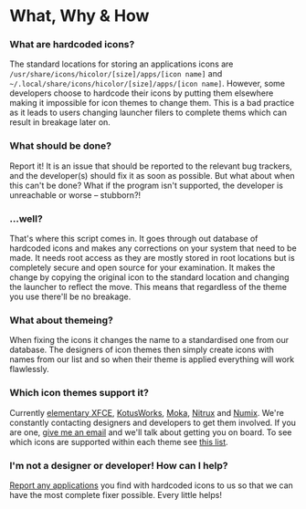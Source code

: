 What, Why & How
==============

### What are hardcoded icons?
The standard locations for storing an applications icons are ```/usr/share/icons/hicolor/[size]/apps/[icon name]``` and ```~/.local/share/icons/hicolor/[size]/apps/[icon name]```. However, some developers choose to hardcode their icons by putting them elsewhere making it impossible for icon themes to change them. This is a bad practice as it leads to users
 changing launcher filers to complete thems which can result in breakage later on.

### What should be done?
Report it! It is an issue that should be reported to the relevant bug trackers, and the developer(s) should fix it as soon as possible. But what about when this can't be done? What if the program isn't supported, the developer is unreachable or worse – stubborn?!

### ...well?
That's where this script comes in. It goes through out database of hardcoded icons and makes any corrections on your system that need to be made. It needs root access as they are mostly stored in root locations but is completely secure and open source for your examination. It makes the change by copying the original icon to the standard location and changing the launcher to reflect the move. This means that regardless of the theme you use there'll be no breakage.

### What about themeing?
When fixing the icons it changes the name to a standardised one from our database. The designers of icon themes then simply create icons with names from our list and so when their theme is applied everything will work flawlessly.

### Which icon themes support it?
Currently [elementary XFCE](https://github.com/shimmerproject/elementary-xfce), [KotusWorks](http://kotusworks.deviantart.com/), [Moka](http://mokaproject.com/), [Nitrux](http://nitrux.in/) and [Numix](http://numixproject.org/). We're constantly contacting designers and developers to get them involved. If you are one, [give me an email](mailto:joshua.h.fogg@gmail.com) and we'll talk about getting you on board. To see which icons are supported within each theme see [this list](https://github.com/Foggalong/hardcode-fixer/blob/master/data/themesupport.md).

### I'm not a designer or developer! How can I help?
[Report any applications](https://github.com/Foggalong/hardcode-fixer/issues) you find with hardcoded icons to us so that we can have the most complete fixer possible. Every little helps!
